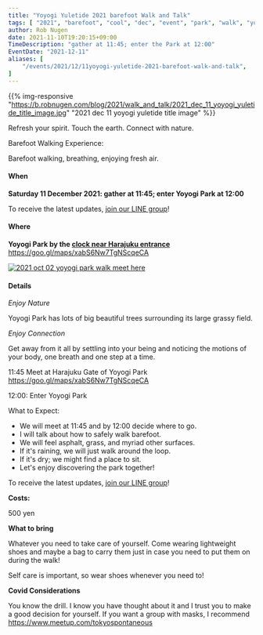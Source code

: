 ```yaml
---
title: "Yoyogi Yuletide 2021 barefoot Walk and Talk"
tags: [ "2021", "barefoot", "cool", "dec", "event", "park", "walk", "yoyogi", "yuletide" ]
author: Rob Nugen
date: 2021-11-10T19:20:15+09:00
TimeDescription: "gather at 11:45; enter the Park at 12:00"
EventDate: "2021-12-11"
aliases: [
    "/events/2021/12/11yoyogi-yuletide-2021-barefoot-walk-and-talk",
]
---
```


{{% img-responsive "https://b.robnugen.com/blog/2021/walk_and_talk/2021_dec_11_yoyogi_yuletide_title_image.jpg" "2021 dec 11 yoyogi yuletide title image" %}}

Refresh your spirit. Touch the earth. Connect with nature.

Barefoot Walking Experience:

Barefoot walking, breathing, enjoying fresh air.

#### When

**Saturday 11 December 2021: gather at 11:45; enter Yoyogi Park at 12:00**

To receive the latest updates, [join our LINE group](/contact/)!

#### Where

**Yoyogi Park by the [clock near Harajuku entrance](https://goo.gl/maps/xabS6Nw7TgNScqeCA)**  https://goo.gl/maps/xabS6Nw7TgNScqeCA

[![2021 oct 02 yoyogi park walk meet here](//b.robnugen.com/blog/2021/walk_and_talk/thumbs/2021_oct_02_yoyogi_park_walk_meet_here.jpg)](//b.robnugen.com/blog/2021/walk_and_talk/2021_oct_02_yoyogi_park_walk_meet_here.jpg)

#### Details

*Enjoy Nature*

Yoyogi Park has lots of big beautiful trees surrounding its large grassy field.

*Enjoy Connection*

Get away from it all by settling into your being and noticing the
motions of your body, one breath and one step at a time.

11:45 Meet at Harajuku Gate of Yoyogi Park  https://goo.gl/maps/xabS6Nw7TgNScqeCA

12:00: Enter Yoyogi Park

What to Expect:

* We will meet at 11:45 and by 12:00 decide where to go.
* I will talk about how to safely walk barefoot.
* We will feel asphalt, grass, and myriad other surfaces.
* If it's raining, we will just walk around the loop.
* If it's dry; we might find a place to sit.
* Let's enjoy discovering the park together!

To receive the latest updates, [join our LINE group](/contact/)!

**Costs:**

500 yen

**What to bring**

Whatever you need to take care of yourself.  Come wearing lightweight
shoes and maybe a bag to carry them just in case you need to put them on
during the walk!

Self care is important, so wear shoes whenever you need to!

**Covid Considerations**

You know the drill.  I know you have thought about it and I trust you
to make a good decision for yourself.  If you want a group with masks,
I recommend https://www.meetup.com/tokyospontaneous
